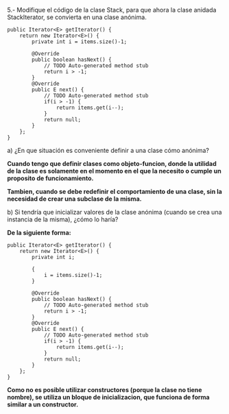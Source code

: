 5.- Modifique el código de la clase Stack, para que ahora la clase anidada StackIterator, se convierta en una clase anónima.

```
public Iterator<E> getIterator() {
	return new Iterator<E>() {
		private int i = items.size()-1;
		
		@Override
		public boolean hasNext() {
			// TODO Auto-generated method stub
			return i > -1;
		}
		@Override
		public E next() {
			// TODO Auto-generated method stub
			if(i > -1) { 
				return items.get(i--);
			}
			return null;
		}
	};
}
```

a) ¿En que situación es conveniente definir a una clase cómo anónima?

__Cuando tengo que definir clases como objeto-funcion, donde la utilidad de la clase es solamente en el momento en el que la necesito o cumple un proposito de funcionamiento.__

__Tambien, cuando se debe redefinir el comportamiento de una clase, sin la necesidad de crear una subclase de la misma.__

b) Si tendría que inicializar valores de la clase anónima (cuando se crea una instancia de la misma), ¿cómo lo haría?

__De la siguiente forma:__

```
public Iterator<E> getIterator() {
	return new Iterator<E>() {
		private int i;
		
		{
			i = items.size()-1;
		}
		
		@Override
		public boolean hasNext() {
			// TODO Auto-generated method stub
			return i > -1;
		}
		@Override
		public E next() {
			// TODO Auto-generated method stub
			if(i > -1) { 
				return items.get(i--);
			}
			return null;
		}
	};
}
```

__Como no es posible utilizar constructores (porque la clase no tiene nombre), se utiliza un bloque de inicializacion, que funciona de forma similar a un constructor.__

